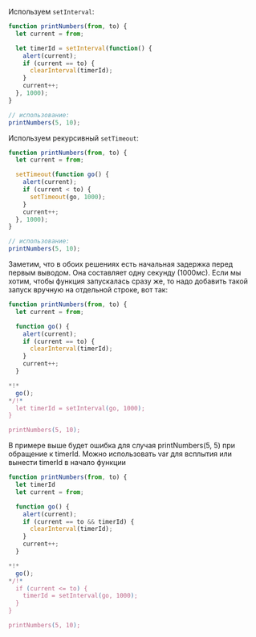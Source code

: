 
Используем `setInterval`:

```js run
function printNumbers(from, to) {
  let current = from;

  let timerId = setInterval(function() {
    alert(current);
    if (current == to) {
      clearInterval(timerId);
    }
    current++;
  }, 1000);
}

// использование:
printNumbers(5, 10);
```

Используем рекурсивный `setTimeout`:

```js run
function printNumbers(from, to) {
  let current = from;

  setTimeout(function go() {
    alert(current);
    if (current < to) {
      setTimeout(go, 1000);
    }
    current++;
  }, 1000);
}

// использование:
printNumbers(5, 10);
```

Заметим, что в обоих решениях есть начальная задержка перед первым выводом. Она составляет одну секунду (1000мс). Если мы хотим, чтобы функция запускалась сразу же, то надо добавить такой запуск вручную на отдельной строке, вот так:

```js run
function printNumbers(from, to) {
  let current = from;

  function go() {
    alert(current);
    if (current == to) {
      clearInterval(timerId);
    }
    current++;
  }

*!*
  go();
*/!*
  let timerId = setInterval(go, 1000);
}

printNumbers(5, 10);
```

В примере выше будет ошибка для случая printNumbers(5, 5) при обращение к timerId. Можно использовать var для всплытия или вынести timerId в начало функции

```js run
function printNumbers(from, to) {
  let timerId
  let current = from;

  function go() {
    alert(current);
    if (current == to && timerId) {
      clearInterval(timerId);
    }
    current++;
  }

*!*
  go();
*/!*
  if (current <= to) {
    timerId = setInterval(go, 1000);
  }
}

printNumbers(5, 10);
```
